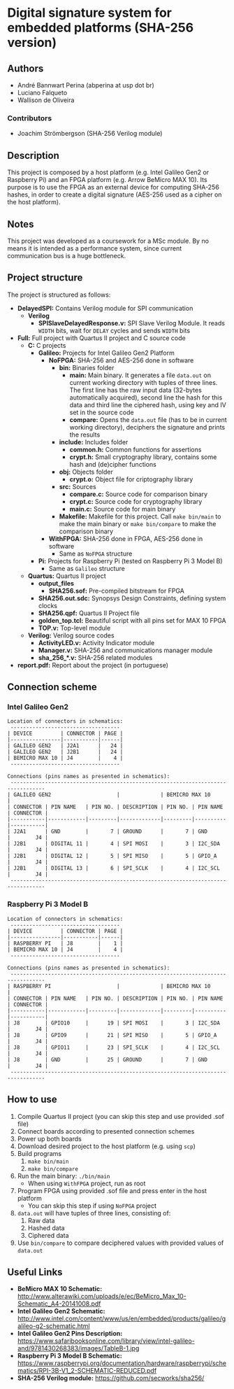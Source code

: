 # Digital signature system for embedded platforms (SHA-256 version)

## Authors

* André Bannwart Perina (abperina at usp dot br)
* Luciano Falqueto
* Wallison de Oliveira

### Contributors

* Joachim Strömbergson (SHA-256 Verilog module)

## Description

This project is composed by a host platform (e.g. Intel Galileo Gen2 or Raspberry Pi) and an FPGA platform (e.g. Arrow BeMicro MAX 10). Its purpose is to use the FPGA as an external device for computing SHA-256 hashes, in order to create a digital signature (AES-256 used as a cipher on the host platform).

## Notes

This project was developed as a coursework for a MSc module. By no means it is intended as a performance system, since current communication bus is a huge bottleneck.

## Project structure

The project is structured as follows:

* **DelayedSPI:** Contains Verilog module for SPI communication
	* **Verilog**
		* **SPISlaveDelayedResponse.v:** SPI Slave Verilog Module. It reads `WIDTH` bits, wait for `DELAY` cycles and sends `WIDTH` bits
* **Full:** Full project with Quartus II project and C source code
	* **C:** C projects
		* **Galileo:** Projects for Intel Galileo Gen2 Platform
			* **NoFPGA:** SHA-256 and AES-256 done in software
				* **bin:** Binaries folder
					* **main:** Main binary. It generates a file `data.out` on current working directory with tuples of three lines. The first line has the raw input data (32-bytes automatically acquired), second line the hash for this data and third line the ciphered hash, using key and IV set in the source code
					* **compare:** Opens the `data.out` file (has to be in current working directory), deciphers the signature and prints the results
				* **include:** Includes folder
					* **common.h:** Common functions for assertions
					* **crypt.h:** Small cryptography library, contains some hash and (de)cipher functions
				* **obj:** Objects folder
					* **crypt.o:** Object file for criptography library
				* **src:** Sources
					* **compare.c:** Source code for comparison binary
					* **crypt.c:** Source code for cryptography library
					* **main.c:** Source code for main binary
				* **Makefile:** Makefile for this project. Call `make bin/main` to make the main binary or `make bin/compare` to make the comparison binary
			* **WithFPGA:** SHA-256 done in FPGA, AES-256 done in software
				* Same as `NoFPGA` structure
		* **Pi:** Projects for Raspberry Pi (tested on Raspberry Pi 3 Model B)
			* Same as `Galileo` structure
	* **Quartus:** Quartus II project
		* **output_files**
			* **SHA256.sof:** Pre-compiled bitstream for FPGA
		* **SHA256.out.sdc:** Synopsys Design Constraints, defining system clocks
		* **SHA256.qpf:** Quartus II Project file
		* **golden_top.tcl:** Beautiful script with all pins set for MAX 10 FPGA
		* **TOP.v:** Top-level module
	* **Verilog:** Verilog source codes
		* **ActivityLED.v:** Activity Indicator module
		* **Manager.v:** SHA-256 and communications manager module
		* **sha_256_\*.v:** SHA-256 related modules
* **report.pdf:** Report about the project (in portuguese)

## Connection scheme

### Intel Galileo Gen2

```
Location of connectors in schematics:
 -----------------------------------
| DEVICE         | CONNECTOR | PAGE |
|----------------|-----------|------|
| GALILEO GEN2   | J2A1      |   24 |
| GALILEO GEN2   | J2B1      |   24 |
| BEMICRO MAX 10 | J4        |    4 |
 -----------------------------------

Connections (pins names as presented in schematics):
 ---------------------------------------------------------------------------------
| GALILEO GEN2                     |             | BEMICRO MAX 10                 |
| CONNECTOR | PIN NAME   | PIN NO. | DESCRIPTION | PIN NO. | PIN NAME | CONNECTOR |
|-----------|------------|---------|-------------|---------|----------|-----------|
| J2A1      | GND        |       7 | GROUND      |       7 | GND      |        J4 |
| J2B1      | DIGITAL 11 |       4 | SPI MOSI    |       3 | I2C_SDA  |        J4 |
| J2B1      | DIGITAL 12 |       5 | SPI MISO    |       5 | GPIO_A   |        J4 |
| J2B1      | DIGITAL 13 |       6 | SPI_SCLK    |       4 | I2C_SCL  |        J4 |
 ---------------------------------------------------------------------------------
```

### Raspberry Pi 3 Model B

```
Location of connectors in schematics:
 -----------------------------------
| DEVICE         | CONNECTOR | PAGE |
|----------------|-----------|------|
| RASPBERRY PI   | J8        |    1 |
| BEMICRO MAX 10 | J4        |    4 |
 -----------------------------------

Connections (pins names as presented in schematics):
 ---------------------------------------------------------------------------------
| RASPBERRY PI                     |             | BEMICRO MAX 10                 |
| CONNECTOR | PIN NAME   | PIN NO. | DESCRIPTION | PIN NO. | PIN NAME | CONNECTOR |
|-----------|------------|---------|-------------|---------|----------|-----------|
| J8        | GPIO10     |      19 | SPI MOSI    |       3 | I2C_SDA  |        J4 |
| J8        | GPIO9      |      21 | SPI MISO    |       5 | GPIO_A   |        J4 |
| J8        | GPIO11     |      23 | SPI_SCLK    |       4 | I2C_SCL  |        J4 |
| J8        | GND        |      25 | GROUND      |       7 | GND      |        J4 |
 ---------------------------------------------------------------------------------
```

## How to use

1. Compile Quartus II project (you can skip this step and use provided .sof file)
2. Connect boards according to presented connection schemes
3. Power up both boards
4. Download desired project to the host platform (e.g. using `scp`)
5. Build programs
	1. `make bin/main`
	2. `make bin/compare`
6. Run the main binary: `./bin/main`
	* When using `WithFPGA` project, run as root
7. Program FPGA using provided .sof file and press enter in the host platform
	* You can skip this step if using `NoFPGA` project
8. `data.out` will have tuples of three lines, consisting of:
	1. Raw data
	2. Hashed data
	3. Ciphered data
9. Use `bin/compare` to compare deciphered values with provided values of `data.out`

## Useful Links

* **BeMicro MAX 10 Schematic:** http://www.alterawiki.com/uploads/e/ec/BeMicro_Max_10-Schematic_A4-20141008.pdf
* **Intel Galileo Gen2 Schematic:** http://www.intel.com/content/www/us/en/embedded/products/galileo/galileo-g2-schematic.html
* **Intel Galileo Gen2 Pins Description:** https://www.safaribooksonline.com/library/view/intel-galileo-and/9781430268383/images/TableB-1.jpg
* **Raspberry Pi 3 Model B Schematic:** https://www.raspberrypi.org/documentation/hardware/raspberrypi/schematics/RPI-3B-V1_2-SCHEMATIC-REDUCED.pdf
* **SHA-256 Verilog module:** https://github.com/secworks/sha256/
